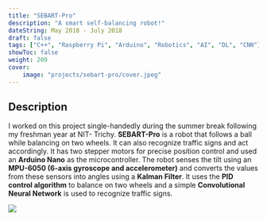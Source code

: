 ```yaml
---
title: "SEBART-Pro"
description: "A smart self-balancing robot!"
dateString: May 2018 - July 2018
draft: false
tags: ["C++", "Raspberry Pi", "Arduino", "Robotics", "AI", "DL", "CNN"]
showToc: false
weight: 209
cover:
    image: "projects/sebart-pro/cover.jpeg"
--- 
```

## Description

I worked on this project single-handedly during the summer break following my freshman year at NIT- Trichy. **SEBART-Pro** is a robot that follows a ball while balancing on two wheels. It can also recognize traffic signs and act accordingly. It has two stepper motors for precise position control and used an **Arduino Nano** as the microcontroller. The robot senses the tilt using an **MPU-6050 (6-axis gyroscope and accelerometer)** and converts the values from these sensors into angles using a **Kalman Filter**. It uses the **PID control algorithm** to balance on two wheels and a simple **Convolutional Neural Network** is used to recognize traffic signs.

![](/projects/sebart-pro/img1.jpeg)
